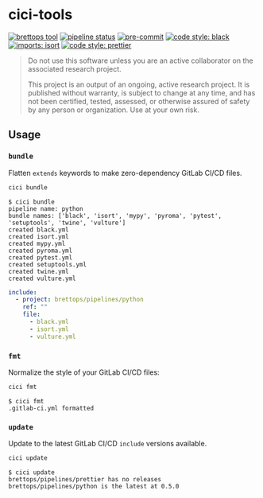 # cici-tools

<!-- BADGIE TIME -->

[![brettops tool](https://img.shields.io/badge/brettops-tool-209cdf?labelColor=162d50)](https://brettops.io)
[![pipeline status](https://img.shields.io/gitlab/pipeline-status/brettops/tools/cici-tools?branch=main)](https://gitlab.com/brettops/tools/cici-tools/-/commits/main)
[![pre-commit](https://img.shields.io/badge/pre--commit-enabled-brightgreen?logo=pre-commit)](https://github.com/pre-commit/pre-commit)
[![code style: black](https://img.shields.io/badge/code_style-black-000000.svg)](https://github.com/psf/black)
[![imports: isort](https://img.shields.io/badge/imports-isort-1674b1?style=flat&labelColor=ef8336)](https://pycqa.github.io/isort/)
[![code style: prettier](https://img.shields.io/badge/code_style-prettier-ff69b4.svg)](https://github.com/prettier/prettier)

<!-- END BADGIE TIME -->

> Do not use this software unless you are an active collaborator on the
> associated research project.
>
> This project is an output of an ongoing, active research project. It is
> published without warranty, is subject to change at any time, and has not been
> certified, tested, assessed, or otherwise assured of safety by any person or
> organization. Use at your own risk.

## Usage

### `bundle`

Flatten `extends` keywords to make zero-dependency GitLab CI/CD files.

```bash
cici bundle
```

```console
$ cici bundle
pipeline name: python
bundle names: ['black', 'isort', 'mypy', 'pyroma', 'pytest', 'setuptools', 'twine', 'vulture']
created black.yml
created isort.yml
created mypy.yml
created pyroma.yml
created pytest.yml
created setuptools.yml
created twine.yml
created vulture.yml
```

```yaml
include:
  - project: brettops/pipelines/python
    ref: ""
    file:
      - black.yml
      - isort.yml
      - vulture.yml
```

### `fmt`

Normalize the style of your GitLab CI/CD files:

```bash
cici fmt
```

```console
$ cici fmt
.gitlab-ci.yml formatted
```

### `update`

Update to the latest GitLab CI/CD `include` versions available.

```bash
cici update
```

```console
$ cici update
brettops/pipelines/prettier has no releases
brettops/pipelines/python is the latest at 0.5.0
```

